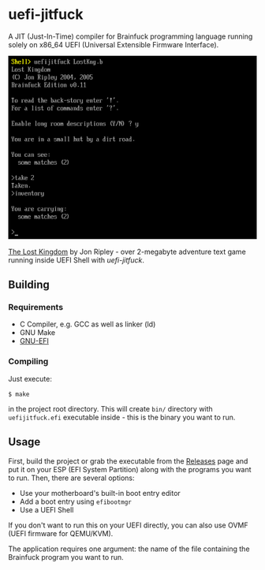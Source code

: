 uefi-jitfuck
============

A JIT (Just-In-Time) compiler for Brainfuck programming language running solely
on x86_64 UEFI (Universal Extensible Firmware Interface).

![Screenshot of uefi-jitfuck inside UEFI Shell](images/screenshot.png)

[The Lost Kingdom](http://jonripley.com/i-fiction/games/LostKingdomBF.html) by
Jon Ripley - over 2-megabyte adventure text game running inside UEFI Shell
with *uefi-jitfuck*.

## Building

### Requirements

* C Compiler, e.g. GCC as well as linker (ld)
* GNU Make
* [GNU-EFI](https://sourceforge.net/projects/gnu-efi/)

### Compiling

Just execute:

```
$ make
```

in the project root directory. This will create `bin/` directory with
`uefijitfuck.efi` executable inside - this is the binary you want to run.

## Usage

First, build the project or grab the executable from the
[Releases](https://github.com/m4tx/uefi-jitfuck/releases) page and put it on
your ESP (EFI System Partition) along with the programs you want to run. Then,
there are several options:

* Use your motherboard's built-in boot entry editor
* Add a boot entry using `efibootmgr`
* Use a UEFI Shell

If you don't want to run this on your UEFI directly, you can also use OVMF 
(UEFI firmware for QEMU/KVM).

The application requires one argument: the name of the file containing
the Brainfuck program you want to run.
